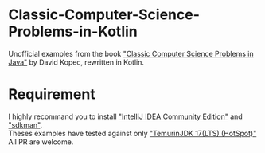 # Classic-Computer-Science-Problems-in-Kotlin
Unofficial examples from the book ["Classic Computer Science Problems in Java"](https://www.manning.com/books/classic-computer-science-problems-in-java?a_aid=oaksnow&a_bid=6430148a)
by David Kopec, rewritten in Kotlin.

# Requirement
I highly recommand you to install ["IntelliJ IDEA Community Edition"](https://www.jetbrains.com/idea/download/) and ["sdkman"](https://sdkman.io/).
</br>
Theses examples have tested against only ["TemurinJDK 17(LTS) (HotSpot)"](https://adoptium.net/)
</br>
All PR are welcome.
